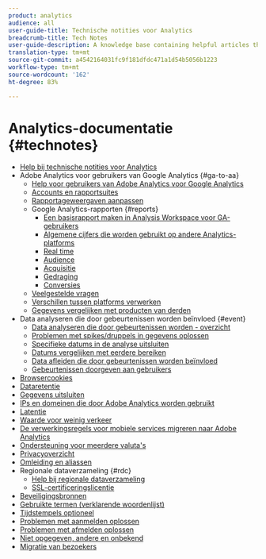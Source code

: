 ```yaml
---
product: analytics
audience: all
user-guide-title: Technische notities voor Analytics
breadcrumb-title: Tech Notes
user-guide-description: A knowledge base containing helpful articles that don't belong to a specific analytics tool or component.
translation-type: tm+mt
source-git-commit: a4542164031fc9f181dfdc471a1d54b5056b1223
workflow-type: tm+mt
source-wordcount: '162'
ht-degree: 83%

---
```



# Analytics-documentatie {#technotes}

+ [Help bij technische notities voor Analytics](home.md)
+ Adobe Analytics voor gebruikers van Google Analytics {#ga-to-aa}
   + [Help voor gebruikers van Adobe Analytics voor Google Analytics](ga-to-aa/home.md)
   + [Accounts en rapportsuites](ga-to-aa/accounts.md)
   + [Rapportageweergaven aanpassen](ga-to-aa/customization.md)
   + Google Analytics-rapporten {#reports}
      + [Een basisrapport maken in Analysis Workspace voor GA-gebruikers](ga-to-aa/reports/create-report.md)
      + [Algemene cijfers die worden gebruikt op andere Analytics-platforms](ga-to-aa/reports/common-metrics.md)
      + [Real time](ga-to-aa/reports/realtime-reports.md)
      + [Audience](ga-to-aa/reports/audience-reports.md)
      + [Acquisitie](ga-to-aa/reports/acquisition-reports.md)
      + [Gedraging](ga-to-aa/reports/behavior-reports.md)
      + [Conversies](ga-to-aa/reports/conversions-reports.md)
   + [Veelgestelde vragen](ga-to-aa/faq.md)
   + [Verschillen tussen platforms verwerken](ga-to-aa/processing-differences.md)
   + [Gegevens vergelijken met producten van derden](ga-to-aa/compare-data.md)
+ Data analyseren die door gebeurtenissen worden beïnvloed {#event}
   + [Data analyseren die door gebeurtenissen worden - overzicht](event/overview.md)
   + [Problemen met spikes/druppels in gegevens oplossen](event/spikes-drops.md)
   + [Specifieke datums in de analyse uitsluiten](event/segments.md)
   + [Datums vergelijken met eerdere bereiken](event/compare-dates.md)
   + [Data afleiden die door gebeurtenissen worden beïnvloed](event/calcmetrics.md)
   + [Gebeurtenissen doorgeven aan gebruikers](event/communicate.md)
+ [Browsercookies](cookies.md)
+ [Dataretentie](data-retention.md)
+ [Gegevens uitsluiten](exclude-data.md)
+ [IPs en domeinen die door Adobe Analytics worden gebruikt](ip-addresses.md)
+ [Latentie](latency.md)
+ [Waarde voor weinig verkeer](low-traffic.md)
+ [De verwerkingsregels voor mobiele services migreren naar Adobe Analytics](migrate-mobile.md)
+ [Ondersteuning voor meerdere valuta&#39;s](multicurrency.md)
+ [Privacyoverzicht](privacy-overview.md)
+ [Omleiding en aliassen](redirects.md)
+ Regionale dataverzameling {#rdc}
   + [Help bij regionale dataverzameling](rdc/regional-data-collection.md)
   + [SSL-certificeringslicentie](rdc/ssl-cert-licensing.md)
+ [Beveiligingsbronnen](security.md)
+ [Gebruikte termen (verklarende woordenlijst)](terms.md)
+ [Tijdstempels optioneel](timestamps-optional.md)
+ [Problemen met aanmelden oplossen](troubleshoot-login.md)
+ [Problemen met afmelden oplossen](troubleshoot-sessions.md)
+ [Niet opgegeven, andere en onbekend](unspecified.md)
+ [Migratie van bezoekers](visitor-migration.md)
